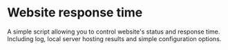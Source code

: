 # Website response time
A simple script allowing you to control website's status and response time.
Including log, local server hosting results and simple configuration options.